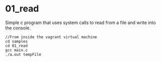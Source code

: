 # 01_read
Simple c program that uses system calls to read from a file and write into the console.

```
//From inside the vagrant virtual machine
cd samples
cd 01_read
gcc main.c
./a.out tempFile
